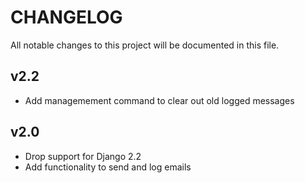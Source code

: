 # CHANGELOG

All notable changes to this project will be documented in this file.
## v2.2

* Add managemement command to clear out old logged messages

## v2.0

* Drop support for Django 2.2
* Add functionality to send and log emails
